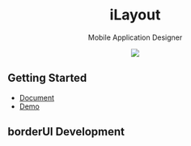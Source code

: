 
<h1 align="center">iLayout</h1>

<p align="center">Mobile Application Designer</p>


<p align="center">
<img src='http://i2.tiimg.com/643174/d67ffa7820ae83c6.png' align='center' style=' '/>
</p>


## Getting Started
  * [Document](https://border-1px.github.io/border-ui/docs/FAQ/introduction.html)
  * [Demo](https://border-1px.github.io/border-ui/)
## borderUI Development


